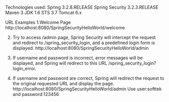 Technologies used:
Spring 3.2.8.RELEASE
Spring Security 3.2.3.RELEASE
Maven 3
JDK 1.6
STS 3.7
Tomcat 6.x


URL Examples
1.Welcome Page
http://localhost:8080/SpringSecurityHelloWorld/welcome

2. Try to access /admin page, Spring Security will intercept the request and redirect to /spring_security_login, and a predefined login form is displayed. 
http://localhost:8080/SpringSecurityHelloWorld/admin

3. If username and password is incorrect, error messages will be displayed, and Spring will redirect to this URL /spring_security_login?login_error.

4. If username and password are correct, Spring will redirect the request to the original requested URL and display the page.
http://localhost:8080/SpringSecurityHelloWorld/admin
Use user:softtek and password:123456